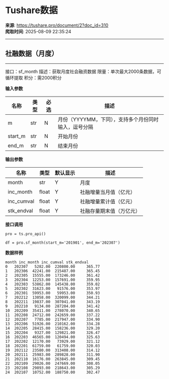 # Tushare数据

**来源**: https://tushare.pro/document/2?doc_id=310  
**爬取时间**: 2025-08-09 22:35:24

---

## 社融数据（月度）

---

接口：sf\_month
描述：获取月度社会融资数据
限量：单次最大2000条数据，可循环提取
积分：需2000积分

**输入参数**

| 名称 | 类型 | 必选 | 描述 |
| --- | --- | --- | --- |
| m | str | N | 月份（YYYYMM，下同），支持多个月份同时输入，逗号分隔 |
| start\_m | str | N | 开始月份 |
| end\_m | str | N | 结束月份 |

**输出参数**

| 名称 | 类型 | 默认显示 | 描述 |
| --- | --- | --- | --- |
| month | str | Y | 月度 |
| inc\_month | float | Y | 社融增量当月值（亿元） |
| inc\_cumval | float | Y | 社融增量累计值（亿元） |
| stk\_endval | float | Y | 社融存量期末值（万亿元） |

**接口调用**

```
pro = ts.pro_api()

df = pro.sf_month(start_m='201901', end_m='202307')
```

**数据样例**

```
month inc_month inc_cumval stk_endval
0   202307   5282.00  220800.00     365.77
1   202306  42241.00  215487.00     365.45
2   202305  15555.00  173246.00     361.42
3   202304  12253.00  157691.00     359.95
4   202303  53862.00  145438.00     359.02
5   202302  31623.00   91576.00     353.97
6   202301  59953.00   59953.00     350.93
7   202212  13058.00  320099.00     344.21
8   202211  19837.00  307041.00     343.19
9   202210   9134.00  287204.00     341.42
10  202209  35411.00  278070.00     340.65
11  202208  24712.00  242659.00     337.22
12  202207   7785.00  217947.00     334.90
13  202206  51926.00  210162.00     334.28
14  202205  28415.00  158236.00     329.20
15  202204   9327.00  129821.00     326.47
16  202203  46565.00  120494.00     325.63
17  202202  12170.00   73929.00     321.12
18  202201  61759.00   61759.00     320.03
19  202112  23580.00  313408.00     314.12
20  202111  25983.00  289828.00     311.90
21  202110  16176.00  263845.00     309.45
22  202109  29026.00  247669.00     308.05
23  202108  29893.00  218643.00     305.29
24  202107  10752.00  188750.00     302.47
```
